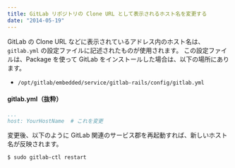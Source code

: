 ```yaml
---
title: GitLab リポジトリの Clone URL として表示されるホスト名を変更する
date: "2014-05-19"
---
```


GitLab の Clone URL などに表示されているアドレス内のホスト名は、`gitlab.yml` の設定ファイルに記述されたものが使用されます。
この設定ファイルは、Package を使って GitLab をインストールした場合は、以下の場所にあります。

- `/opt/gitlab/embedded/service/gitlab-rails/config/gitlab.yml`

#### gitlab.yml（抜粋）

```yml
...
host: YourHostName  # これを変更
```

変更後、以下のように GitLab 関連のサービス郡を再起動すれば、新しいホスト名が反映されます。

```
$ sudo gitlab-ctl restart
```

